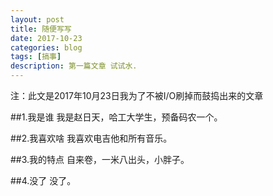```yaml
---
layout: post
title: 随便写写
date: 2017-10-23
categories: blog
tags: [搞事]
description: 第一篇文章 试试水.
---
```


注：此文是2017年10月23日我为了不被I/O刷掉而鼓捣出来的文章

##1.我是谁
我是赵日天，哈工大学生，预备码农一个。

##2.我喜欢啥
我喜欢电吉他和所有音乐。

##3.我的特点
自来卷，一米八出头，小胖子。

##4.没了
没了。



